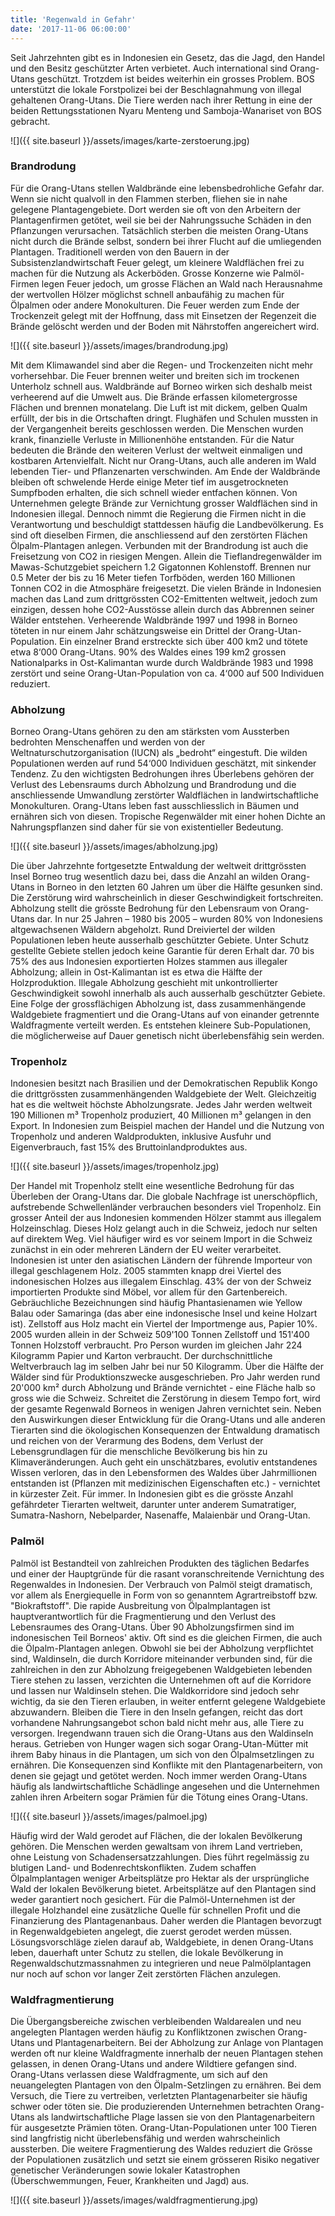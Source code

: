 ```yaml
---
title: 'Regenwald in Gefahr'
date: '2017-11-06 06:00:00'
---
```

Seit Jahrzehnten gibt es in Indonesien ein Gesetz, das die Jagd, den Handel und den Besitz geschützter Arten verbietet. Auch international sind Orang-Utans geschützt. Trotzdem ist beides weiterhin ein grosses Problem. BOS unterstützt die lokale Forstpolizei bei der Beschlagnahmung von illegal gehaltenen Orang-Utans. Die Tiere werden nach ihrer Rettung in eine der beiden Rettungsstationen Nyaru Menteng und Samboja-Wanariset von BOS gebracht.

![]({{ site.baseurl }}/assets/images/karte-zerstoerung.jpg)

### Brandrodung

Für die Orang-Utans stellen Waldbrände eine lebensbedrohliche Gefahr dar. Wenn sie nicht qualvoll in den Flammen sterben, fliehen sie in nahe gelegene Plantagengebiete. Dort werden sie oft von den Arbeitern der Plantagenfirmen getötet, weil sie bei der Nahrungssuche Schäden in den Pflanzungen verursachen. Tatsächlich sterben die meisten Orang-Utans nicht durch die Brände selbst, sondern bei ihrer Flucht auf die umliegenden Plantagen. Traditionell werden von den Bauern in der Subsistenzlandwirtschaft Feuer gelegt, um kleinere Waldflächen frei zu machen für die Nutzung als Ackerböden. Grosse Konzerne wie Palmöl-Firmen legen Feuer jedoch, um grosse Flächen an Wald nach Herausnahme der wertvollen Hölzer möglichst schnell anbaufähig zu machen für Ölpalmen oder andere Monokulturen. Die Feuer werden zum Ende der Trockenzeit gelegt mit der Hoffnung, dass mit Einsetzen der Regenzeit die Brände gelöscht werden und der Boden mit Nährstoffen angereichert wird. 

![]({{ site.baseurl }}/assets/images/brandrodung.jpg)

Mit dem Klimawandel sind aber die Regen- und Trockenzeiten nicht mehr vorhersehbar. Die Feuer brennen weiter und breiten sich im trockenen Unterholz schnell aus. Waldbrände auf Borneo wirken sich deshalb meist verheerend auf die Umwelt aus. Die Brände erfassen kilometergrosse Flächen und brennen monatelang. Die Luft ist mit dickem, gelben Qualm erfüllt, der bis in die Ortschaften dringt. Flughäfen und Schulen mussten in der Vergangenheit bereits geschlossen werden. Die Menschen wurden krank, finanzielle Verluste in Millionenhöhe entstanden. Für die Natur bedeuten die Brände den weiteren Verlust der weltweit einmaligen und kostbaren Artenvielfalt. Nicht nur Orang-Utans, auch alle anderen im Wald lebenden Tier- und Pflanzenarten verschwinden. Am Ende der Waldbrände bleiben oft schwelende Herde einige Meter tief im ausgetrockneten Sumpfboden erhalten, die sich schnell wieder entfachen können. Von Unternehmen gelegte Brände zur Vernichtung grosser Waldflächen sind in Indonesien illegal. Dennoch nimmt die Regierung die Firmen nicht in die Verantwortung und beschuldigt stattdessen häufig die Landbevölkerung. Es sind oft dieselben Firmen, die anschliessend auf den zerstörten Flächen Ölpalm-Plantagen anlegen. Verbunden mit der Brandrodung ist auch die Freisetzung von CO2 in riesigen Mengen. Allein die Tieflandregenwälder im Mawas-Schutzgebiet speichern 1.2 Gigatonnen Kohlenstoff. Brennen nur 0.5 Meter der bis zu 16 Meter tiefen Torfböden, werden 160 Millionen Tonnen CO2 in die Atmosphäre freigesetzt. Die vielen Brände in Indonesien machen das Land zum drittgrössten CO2-Emittenten weltweit, jedoch zum einzigen, dessen hohe CO2-Ausstösse allein durch das Abbrennen seiner Wälder entstehen. Verheerende Waldbrände 1997 und 1998 in Borneo töteten in nur einem Jahr schätzungsweise ein Drittel der Orang-Utan-Population. Ein einzelner Brand erstreckte sich über 400 km2 und tötete etwa 8‘000 Orang-Utans. 90% des Waldes eines 199 km2 grossen Nationalparks in Ost-Kalimantan wurde durch Waldbrände 1983 und 1998 zerstört und seine Orang-Utan-Population von ca. 4‘000 auf 500 Individuen reduziert. 

### Abholzung
Borneo Orang-Utans gehören zu den am stärksten vom Aussterben bedrohten Menschenaffen und werden von der Weltnaturschutzorganisation (IUCN) als „bedroht“ eingestuft. Die wilden Populationen werden auf rund 54‘000 Individuen geschätzt, mit sinkender Tendenz. Zu den wichtigsten Bedrohungen ihres Überlebens gehören der Verlust des Lebensraums durch Abholzung und Brandrodung und die anschliessende Umwandlung zerstörter Waldflächen in landwirtschaftliche Monokulturen. Orang-Utans leben fast ausschliesslich in Bäumen und ernähren sich von diesen. Tropische Regenwälder mit einer hohen Dichte an Nahrungspflanzen sind daher für sie von existentieller Bedeutung. 

![]({{ site.baseurl }}/assets/images/abholzung.jpg)

Die über Jahrzehnte fortgesetzte Entwaldung der weltweit drittgrössten Insel Borneo trug wesentlich dazu bei, dass die Anzahl an wilden Orang-Utans in Borneo in den letzten 60 Jahren um über die Hälfte gesunken sind. Die Zerstörung wird wahrscheinlich in dieser Geschwindigkeit fortschreiten. Abholzung stellt die grösste Bedrohung für den Lebensraum von Orang-Utans dar. In nur 25 Jahren – 1980 bis 2005 – wurden 80% von Indonesiens altgewachsenen Wäldern abgeholzt. Rund Dreiviertel der wilden Populationen leben heute ausserhalb geschützter Gebiete. Unter Schutz gestellte Gebiete stellen jedoch keine Garantie für deren Erhalt dar. 70 bis 75% des aus Indonesien exportierten Holzes stammen aus illegaler Abholzung; allein in Ost-Kalimantan ist es etwa die Hälfte der Holzproduktion. Illegale Abholzung geschieht mit unkontrollierter Geschwindigkeit sowohl innerhalb als auch ausserhalb geschützter Gebiete. Eine Folge der grossflächigen Abholzung ist, dass zusammenhängende Waldgebiete fragmentiert und die Orang-Utans auf von einander getrennte Waldfragmente verteilt werden. Es entstehen kleinere Sub-Populationen, die möglicherweise auf Dauer genetisch nicht überlebensfähig sein werden.

### Tropenholz
Indonesien besitzt nach Brasilien und der Demokratischen Republik Kongo die drittgrössten zusammenhängenden Waldgebiete der Welt. Gleichzeitig hat es die weltweit höchste Abholzungsrate. Jedes Jahr werden weltweit 190 Millionen m³ Tropenholz produziert, 40 Millionen m³ gelangen in den Export. In Indonesien zum Beispiel machen der Handel und die Nutzung von Tropenholz und anderen Waldprodukten, inklusive Ausfuhr und Eigenverbrauch, fast 15% des Bruttoinlandproduktes aus.

![]({{ site.baseurl }}/assets/images/tropenholz.jpg)

Der Handel mit Tropenholz stellt eine wesentliche Bedrohung für das Überleben der Orang-Utans dar. Die globale Nachfrage ist unerschöpflich, aufstrebende Schwellenländer verbrauchen besonders viel Tropenholz. Ein grosser Anteil der aus Indonesien kommenden Hölzer stammt aus illegalem Holzeinschlag. Dieses Holz gelangt auch in die Schweiz, jedoch nur selten auf direktem Weg. Viel häufiger wird es vor seinem Import in die Schweiz zunächst in ein oder mehreren Ländern der EU weiter verarbeitet.
Indonesien ist unter den asiatischen Ländern der führende Importeur von illegal geschlagenem Holz. 2005 stammten knapp drei Viertel des indonesischen Holzes aus illegalem Einschlag. 43% der von der Schweiz importierten Produkte sind Möbel, vor allem für den Gartenbereich. Gebräuchliche Bezeichnungen sind häufig Phantasienamen wie Yellow Balau oder Samaringa (das aber eine indonesische Insel und keine Holzart ist). Zellstoff aus Holz macht ein Viertel der Importmenge aus, Papier 10%. 2005 wurden allein in der Schweiz 509'100 Tonnen Zellstoff und 151'400 Tonnen Holzstoff verbraucht. Pro Person wurden im gleichen Jahr 224 Kilogramm Papier und Karton verbraucht. Der durchschnittliche Weltverbrauch lag im selben Jahr bei nur 50 Kilogramm.
Über die Hälfte der Wälder sind für Produktionszwecke ausgeschrieben. Pro Jahr werden rund 20'000 km² durch Abholzung und Brände vernichtet - eine Fläche halb so gross wie die Schweiz. Schreitet die Zerstörung in diesem Tempo fort, wird der gesamte Regenwald Borneos in wenigen Jahren vernichtet sein. Neben den Auswirkungen dieser Entwicklung für die Orang-Utans und alle anderen Tierarten sind die ökologischen Konsequenzen der Entwaldung dramatisch und reichen von der Verarmung des Bodens, dem Verlust der Lebensgrundlagen für die menschliche Bevölkerung bis hin zu Klimaveränderungen. Auch geht ein unschätzbares, evolutiv entstandenes Wissen verloren, das in den Lebensformen des Waldes über Jahrmillionen entstanden ist (Pflanzen mit medizinischen Eigenschaften etc.) - vernichtet in kürzester Zeit. Für immer.
In Indonesien gibt es die grösste Anzahl gefährdeter Tierarten weltweit, darunter unter anderem Sumatratiger, Sumatra-Nashorn, Nebelparder, Nasenaffe, Malaienbär und Orang-Utan.

### Palmöl
Palmöl ist Bestandteil von zahlreichen Produkten des täglichen Bedarfes und einer der Hauptgründe für die rasant voranschreitende Vernichtung des Regenwaldes in Indonesien. Der Verbrauch von Palmöl steigt dramatisch, vor allem als Energiequelle in Form von so genanntem Agrartreibstoff bzw. "Biokraftstoff". Die rapide Ausbreitung von Ölpalmplantagen ist hauptverantwortlich für die Fragmentierung und den Verlust des Lebensraumes des Orang-Utans. Über 90 Abholzungsfirmen sind im indonesischen Teil Borneos' aktiv. Oft sind es die gleichen Firmen, die auch die Ölpalm-Plantagen anlegen. Obwohl sie bei der Abholzung verpflichtet sind, Waldinseln, die durch Korridore miteinander verbunden sind, für die zahlreichen in den zur Abholzung freigegebenen Waldgebieten lebenden Tiere stehen zu lassen, verzichten die Unternehmen oft auf die Korridore und lassen nur Waldinseln stehen. Die Waldkorridore sind jedoch sehr wichtig, da sie den Tieren erlauben, in weiter entfernt gelegene Waldgebiete abzuwandern. Bleiben die Tiere in den Inseln gefangen, reicht das dort vorhandene Nahrungsangebot schon bald nicht mehr aus, alle Tiere zu versorgen. Iregendwann trauen sich die Orang-Utans aus den Waldinseln heraus. Getrieben von Hunger wagen sich sogar Orang-Utan-Mütter mit ihrem Baby hinaus in die Plantagen, um sich von den Ölpalmsetzlingen zu ernähren. Die Konsequenzen sind Konflikte mit den Plantagenarbeitern, von denen sie gejagt und getötet werden. Noch immer werden Orang-Utans häufig als landwirtschaftliche Schädlinge angesehen und die Unternehmen zahlen ihren Arbeitern sogar Prämien für die Tötung eines Orang-Utans.

![]({{ site.baseurl }}/assets/images/palmoel.jpg)

Häufig wird der Wald gerodet auf Flächen, die der lokalen Bevölkerung gehören. Die Menschen werden gewaltsam von ihrem Land vertrieben, ohne Leistung von Schadensersatzzahlungen. Dies führt regelmässig zu blutigen Land- und Bodenrechtskonflikten. Zudem schaffen Ölpalmplantagen weniger Arbeitsplätze pro Hektar als der ursprüngliche Wald der lokalen Bevölkerung bietet. Arbeitsplätze auf den Plantagen sind weder garantiert noch gesichert.
Für die Palmöl-Unternehmen ist der illegale Holzhandel eine zusätzliche Quelle für schnellen Profit und die Finanzierung des Plantagenanbaus. Daher werden die Plantagen bevorzugt in Regenwaldgebieten angelegt, die zuerst gerodet werden müssen.
Lösungsvorschläge zielen darauf ab, Waldgebiete, in denen Orang-Utans leben, dauerhaft unter Schutz zu stellen, die lokale Bevölkerung in Regenwaldschutzmassnahmen zu integrieren und neue Palmölplantagen nur noch auf schon vor langer Zeit zerstörten Flächen anzulegen.

### Waldfragmentierung
Die Übergangsbereiche zwischen verbleibenden Waldarealen und neu angelegten Plantagen werden häufig zu Konfliktzonen zwischen Orang-Utans und Plantagenarbeitern. Bei der Abholzung zur Anlage von Plantagen werden oft nur kleine Waldfragmente innerhalb der neuen Plantagen stehen gelassen, in denen Orang-Utans und andere Wildtiere gefangen sind. Orang-Utans verlassen diese Waldfragmente, um sich auf den neuangelegten Plantagen von den Ölpalm-Setzlingen zu ernähren. Bei dem Versuch, die Tiere zu vertreiben, verletzten Plantagenarbeiter sie häufig schwer oder töten sie. Die produzierenden Unternehmen betrachten Orang-Utans als landwirtschaftliche Plage lassen sie von den Plantagenarbeitern für ausgesetzte Prämien töten. Orang-Utan-Populationen unter 100 Tieren sind langfristig nicht überlebensfähig und werden wahrscheinlich aussterben. Die weitere Fragmentierung des Waldes reduziert die Grösse der Populationen zusätzlich und setzt sie einem grösseren Risiko negativer genetischer Veränderungen sowie lokaler Katastrophen (Überschwemmungen, Feuer, Krankheiten und Jagd) aus.

![]({{ site.baseurl }}/assets/images/waldfragmentierung.jpg)
